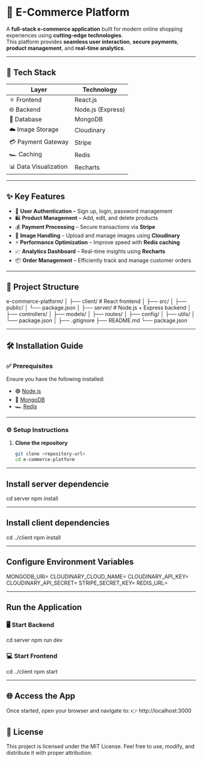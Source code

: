 # 🛒 E-Commerce Platform

A **full-stack e-commerce application** built for modern online shopping experiences using **cutting-edge technologies**.  
This platform provides **seamless user interaction**, **secure payments**, **product management**, and **real-time analytics**.

---

## 🚀 Tech Stack

| Layer | Technology |
|-------|-------------|
| ⚛️ Frontend | React.js |
| 🌐 Backend | Node.js (Express) |
| 🍃 Database | MongoDB |
| ☁️ Image Storage | Cloudinary |
| 💳 Payment Gateway | Stripe |
| 🏎️ Caching | Redis |
| 📊 Data Visualization | Recharts |

---

## ✨ Key Features

- 🔑 **User Authentication** – Sign up, login, password management  
- 🛍️ **Product Management** – Add, edit, and delete products  
- 💰 **Payment Processing** – Secure transactions via **Stripe**  
- 📸 **Image Handling** – Upload and manage images using **Cloudinary**  
- ⚡ **Performance Optimization** – Improve speed with **Redis caching**  
- 📈 **Analytics Dashboard** – Real-time insights using **Recharts**  
- 📦 **Order Management** – Efficiently track and manage customer orders  

---

## 🧭 Project Structure

e-commerce-platform/
│
├── client/ # React frontend
│ ├── src/
│ ├── public/
│ └── package.json
│
├── server/ # Node.js + Express backend
│ ├── controllers/
│ ├── models/
│ ├── routes/
│ ├── config/
│ ├── utils/
│ └── package.json
│
├── .gitignore
├── README.md
└── package.json

---

## 🛠️ Installation Guide

### ✅ Prerequisites
Ensure you have the following installed:
- 🟢 [Node.js](https://nodejs.org/)
- 🍃 [MongoDB](https://www.mongodb.com/)
- 🏎️ [Redis](https://redis.io/)

---

### ⚙️ Setup Instructions

1. **Clone the repository**
   ```bash
   git clone <repository-url>
   cd e-commerce-platform

---

## Install server dependencie

cd server
npm install

---

## Install client dependencies

cd ../client
npm install

---

## Configure Environment Variables

MONGODB_URI=<your-mongodb-uri>
CLOUDINARY_CLOUD_NAME=<your-cloudinary-cloud-name>
CLOUDINARY_API_KEY=<your-cloudinary-api-key>
CLOUDINARY_API_SECRET=<your-cloudinary-api-secret>
STRIPE_SECRET_KEY=<your-stripe-secret-key>
REDIS_URL=<your-redis-url>

---

## Run the Application

### 🖥️ Start Backend
cd server
npm run dev

### 💻 Start Frontend
cd ../client
npm start

---

## 🌐 Access the App

Once started, open your browser and navigate to:
👉 http://localhost:3000

## 📄 License

This project is licensed under the MIT License.
Feel free to use, modify, and distribute it with proper attribution.
